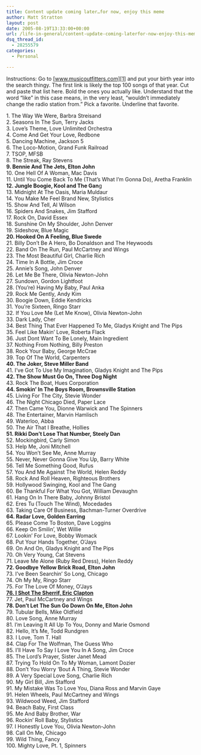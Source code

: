 ```yaml
---
title: Content update coming later…for now, enjoy this meme
author: Matt Stratton
layout: post
date: 2005-08-19T13:33:00+00:00
url: /life-in-general/content-update-coming-laterfor-now-enjoy-this-meme
dsq_thread_id:
  - 28255579
categories:
  - Personal

---
```

Instructions: Go to [www.musicoutfitters.com][1] and put your birth year into the search thingy. The first link is likely the top 100 songs of that year. Cut and paste that list here. Bold the ones you actually like. Understand that the word &#8220;like&#8221; in this case means, in the very least, &#8220;wouldn&#8217;t immediately change the radio station from.&#8221; Pick a favorite. Underline that favorite.

<span class="main">1. The Way We Were, Barbra Streisand<br /> 2. Seasons In The Sun, Terry Jacks<br /> 3. Love&#8217;s Theme, Love Unlimited Orchestra<br /> 4. Come And Get Your Love, Redbone<br /> 5. Dancing Machine, Jackson 5<br /> 6. The Loco-Motion, Grand Funk Railroad<br /> 7. TSOP, MFSB<br /> 8. The Streak, Ray Stevens<br /> <b> 9. Bennie And The Jets, Elton John</b><br /> 10. One Hell Of A Woman, Mac Davis<br /> 11. Until You Come Back To Me (That&#8217;s What I&#8217;m Gonna Do), Aretha Franklin<br /> <b> 12. Jungle Boogie, Kool and The Gan</b>g<br /> 13. Midnight At The Oasis, Maria Muldaur<br /> 14. You Make Me Feel Brand New, Stylistics<br /> 15. Show And Tell, Al Wilson<br /> 16. Spiders And Snakes, Jim Stafford<br /> 17. Rock On, David Essex<br /> 18. Sunshine On My Shoulder, John Denver<br /> 19. Sideshow, Blue Magic<br /> <b> 20. Hooked On A Feeling, Blue Swede</b><br /> 21. Billy Don&#8217;t Be A Hero, Bo Donaldson and The Heywoods<br /> 22. Band On The Run, Paul McCartney and Wings<br /> 23. The Most Beautiful Girl, Charlie Rich<br /> 24. Time In A Bottle, Jim Croce<br /> 25. Annie&#8217;s Song, John Denver<br /> 26. Let Me Be There, Olivia Newton-John<br /> 27. Sundown, Gordon Lightfoot<br /> 28. (You&#8217;re) Having My Baby, Paul Anka<br /> 29. Rock Me Gently, Andy Kim<br /> 30. Boogie Down, Eddie Kendricks<br /> 31. You&#8217;re Sixteen, Ringo Starr<br /> 32. If You Love Me (Let Me Know), Olivia Newton-John<br /> 33. Dark Lady, Cher<br /> 34. Best Thing That Ever Happened To Me, Gladys Knight and The Pips<br /> 35. Feel Like Makin&#8217; Love, Roberta Flack<br /> 36. Just Dont Want To Be Lonely, Main Ingredient<br /> 37. Nothing From Nothing, Billy Preston<br /> 38. Rock Your Baby, George McCrae<br /> 39. Top Of The World, Carpenters<br /> <b> 40. The Joker, Steve Miller Band</b><br /> 41. I&#8217;ve Got To Use My Imagination, Gladys Knight and The Pips<br /> <b> 42. The Show Must Go On, Three Dog Night</b><br /> 43. Rock The Boat, Hues Corporation<br /> <b> 44. Smokin&#8217; In The Boys Room, Brownsville Station</b><br /> 45. Living For The City, Stevie Wonder<br /> 46. The Night Chicago Died, Paper Lace<br /> 47. Then Came You, Dionne Warwick and The Spinners<br /> 48. The Entertainer, Marvin Hamlisch<br /> 49. Waterloo, Abba<br /> 50. The Air That I Breathe, Hollies<br /> <b> 51. Rikki Don&#8217;t Lose That Number, Steely Dan</b><br /> 52. Mockingbird, Carly Simon<br /> 53. Help Me, Joni Mitchell<br /> 54. You Won&#8217;t See Me, Anne Murray<br /> 55. Never, Never Gonna Give You Up, Barry White<br /> 56. Tell Me Something Good, Rufus<br /> 57. You And Me Against The World, Helen Reddy<br /> 58. Rock And Roll Heaven, Righteous Brothers<br /> 59. Hollywood Swinging, Kool and The Gang<br /> 60. Be Thankful For What You Got, William Devaughn<br /> 61. Hang On In There Baby, Johnny Bristol<br /> 62. Eres Tu (Touch The Wind), Mocedades<br /> 63. Taking Care Of Business, Bachman-Turner Overdrive<br /> <b> 64. Radar Love, Golden Earring</b><br /> 65. Please Come To Boston, Dave Loggins<br /> 66. Keep On Smilin&#8217;, Wet Willie<br /> 67. Lookin&#8217; For Love, Bobby Womack<br /> 68. Put Your Hands Together, O&#8217;Jays<br /> 69. On And On, Gladys Knight and The Pips<br /> 70. Oh Very Young, Cat Stevens<br /> 71. Leave Me Alone (Ruby Red Dress), Helen Reddy<br /> <b> 72. Goodbye Yellow Brick Road, Elton John</b><br /> 73. I&#8217;ve Been Searchin&#8217; So Long, Chicago<br /> 74. Oh My My, Ringo Starr<br /> 75. For The Love Of Money, O&#8217;Jays<br /> <u><b> 76. I Shot The Sherrif, Eric Clapton</b></u><br /> 77. Jet, Paul McCartney and Wings<br /> <b> 78. Don&#8217;t Let The Sun Go Down On Me, Elton John</b><br /> 79. Tubular Bells, Mike Oldfield<br /> 80. Love Song, Anne Murray<br /> 81. I&#8217;m Leaving It All Up To You, Donny and Marie Osmond<br /> 82. Hello, It&#8217;s Me, Todd Rundgren<br /> 83. I Love, Tom T. Hall<br /> 84. Clap For The Wolfman, The Guess Who<br /> 85. I&#8217;ll Have To Say I Love You In A Song, Jim Croce<br /> 85. The Lord&#8217;s Prayer, Sister Janet Mead<br /> 87. Trying To Hold On To My Woman, Lamont Dozier<br /> 88. Don&#8217;t You Worry &#8216;Bout A Thing, Stevie Wonder<br /> 89. A Very Special Love Song, Charlie Rich<br /> 90. My Girl Bill, Jim Stafford<br /> 91. My Mistake Was To Love You, Diana Ross and Marvin Gaye<br /> 91. Helen Wheels, Paul McCartney and Wings<br /> 93. Wildwood Weed, Jim Stafford<br /> 94. Beach Baby, First Class<br /> 95. Me And Baby Brother, War<br /> 96. Rockin&#8217; Roll Baby, Stylistics<br /> 97. I Honestly Love You, Olivia Newton-John<br /> 98. Call On Me, Chicago<br /> 99. Wild Thing, Fancy<br /> 100. Mighty Love, Pt. 1, Spinners</span>

 [1]: http://www.musicoutfitters.com